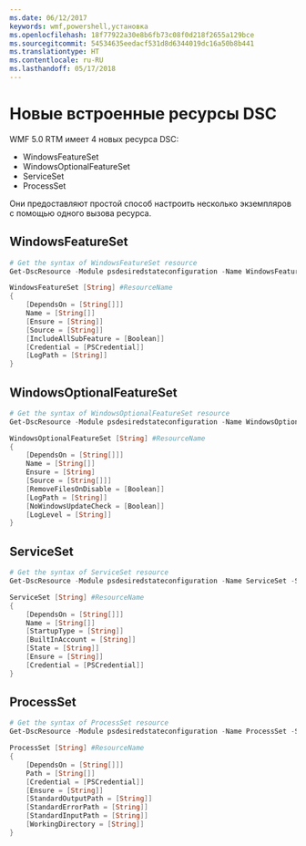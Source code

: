 ```yaml
---
ms.date: 06/12/2017
keywords: wmf,powershell,установка
ms.openlocfilehash: 18f77922a30e8b6fb73c08f0d218f2655a129bce
ms.sourcegitcommit: 54534635eedacf531d8d6344019dc16a50b8b441
ms.translationtype: HT
ms.contentlocale: ru-RU
ms.lasthandoff: 05/17/2018
---
```

# <a name="new-built-in-dsc-resources"></a>Новые встроенные ресурсы DSC

WMF 5.0 RTM имеет 4 новых ресурса DSC:
* WindowsFeatureSet
* WindowsOptionalFeatureSet
* ServiceSet
* ProcessSet

Они предоставляют простой способ настроить несколько экземпляров с помощью одного вызова ресурса.

## <a name="windowsfeatureset"></a>WindowsFeatureSet

```powershell
# Get the syntax of WindowsFeatureSet resource
Get-DscResource -Module psdesiredstateconfiguration -Name WindowsFeatureSet -Syntax

WindowsFeatureSet [String] #ResourceName
{
    [DependsOn = [String[]]]
    Name = [String[]]
    [Ensure = [String]]
    [Source = [String]]
    [IncludeAllSubFeature = [Boolean]]
    [Credential = [PSCredential]]
    [LogPath = [String]]
}
```

## <a name="windowsoptionalfeatureset"></a>WindowsOptionalFeatureSet

```powershell
# Get the syntax of WindowsOptionalFeatureSet resource
Get-DscResource -Module psdesiredstateconfiguration -Name WindowsOptionalFeatureSet -Syntax

WindowsOptionalFeatureSet [String] #ResourceName
{
    [DependsOn = [String[]]]
    Name = [String[]]
    Ensure = [String]
    [Source = [String[]]]
    [RemoveFilesOnDisable = [Boolean]]
    [LogPath = [String]]
    [NoWindowsUpdateCheck = [Boolean]]
    [LogLevel = [String]]
}
```

## <a name="serviceset"></a>ServiceSet

```powershell
# Get the syntax of ServiceSet resource
Get-DscResource -Module psdesiredstateconfiguration -Name ServiceSet -Syntax

ServiceSet [String] #ResourceName
{
    [DependsOn = [String[]]]
    Name = [String[]]
    [StartupType = [String]]
    [BuiltInAccount = [String]]
    [State = [String]]
    [Ensure = [String]]
    [Credential = [PSCredential]]
}
```

## <a name="processset"></a>ProcessSet

```powershell
# Get the syntax of ProcessSet resource
Get-DscResource -Module psdesiredstateconfiguration -Name ProcessSet -Syntax

ProcessSet [String] #ResourceName
{
    [DependsOn = [String[]]]
    Path = [String[]]
    [Credential = [PSCredential]]
    [Ensure = [String]]
    [StandardOutputPath = [String]]
    [StandardErrorPath = [String]]
    [StandardInputPath = [String]]
    [WorkingDirectory = [String]]
}
```
